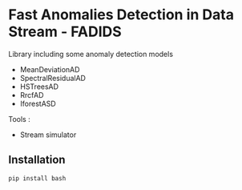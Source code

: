 # Fast Anomalies Detection in Data Stream - FADIDS

Library including some anomaly detection models 
- MeanDeviationAD
- SpectralResidualAD
- HSTreesAD
- RrcfAD
- IforestASD

Tools : 
- Stream simulator

## Installation
```
pip install bash
```

